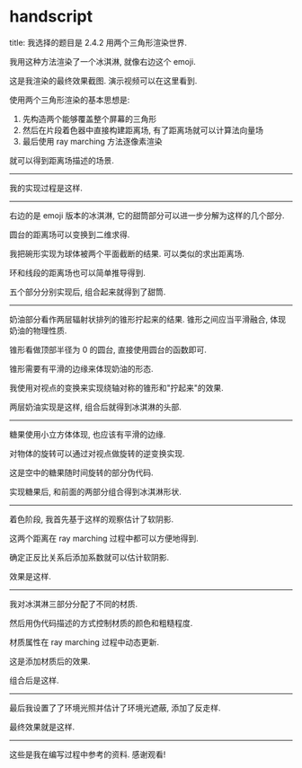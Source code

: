 # handscript

title: 我选择的题目是 2.4.2 用两个三角形渲染世界.

我用这种方法渲染了一个冰淇淋, 就像右边这个 emoji.

这是我渲染的最终效果截图. 演示视频可以在这里看到.

使用两个三角形渲染的基本思想是:

1. 先构造两个能够覆盖整个屏幕的三角形
2. 然后在片段着色器中直接构建距离场, 有了距离场就可以计算法向量场
3. 最后使用 ray marching 方法逐像素渲染

就可以得到距离场描述的场景.

***

我的实现过程是这样.

***

右边的是 emoji 版本的冰淇淋, 它的甜筒部分可以进一步分解为这样的几个部分.

圆台的距离场可以变换到二维求得.

我把碗形实现为球体被两个平面截断的结果. 可以类似的求出距离场.

环和线段的距离场也可以简单推导得到.

五个部分分别实现后, 组合起来就得到了甜筒.

***

奶油部分看作两层辐射状排列的锥形拧起来的结果. 锥形之间应当平滑融合, 体现奶油的物理性质.

锥形看做顶部半径为 0 的圆台, 直接使用圆台的函数即可.

锥形需要有平滑的边缘来体现奶油的形态.

我使用对视点的变换来实现绕轴对称的锥形和"拧起来"的效果.

两层奶油实现是这样, 组合后就得到冰淇淋的头部.

***

糖果使用小立方体体现, 也应该有平滑的边缘.

对物体的旋转可以通过对视点做旋转的逆变换实现.

这是空中的糖果随时间旋转的部分伪代码.

实现糖果后, 和前面的两部分组合得到冰淇淋形状.

***

着色阶段, 我首先基于这样的观察估计了软阴影.

这两个距离在 ray marching 过程中都可以方便地得到.

确定正反比关系后添加系数就可以估计软阴影.

效果是这样.

***

我对冰淇淋三部分分配了不同的材质.

然后用伪代码描述的方式控制材质的颜色和粗糙程度.

材质属性在 ray marching 过程中动态更新.

这是添加材质后的效果.

组合后是这样.

***

最后我设置了了环境光照并估计了环境光遮蔽, 添加了反走样.

最终效果就是这样.

***

这些是我在编写过程中参考的资料. 感谢观看!
